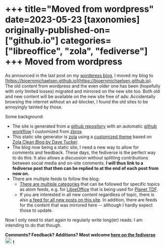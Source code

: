 +++
title="Moved from wordpress"
date=2023-05-23
[taxonomies]
originally-published-on=["github.io"]
categories=["libreoffice", "zola", "fediverse"]
+++
Moved from wordpress
====================

As announced in the last post on my [wordpress
blog](https://skyfromme.wordpress.com/2023/05/21/moved-my-blog-to-github-io/),
I moved my blog to [https://bjoernmichaelsen.github.io](https://bjoernmichaelsen.github.io).
The old content from wordpress and the even older one has been (hopefully with
only limited losses) migrated and mirrored on the new site too. Both old and
new content will be available on the new site free of ads: Accidentally
browsing the internet without an ad-blocker, I found the old sites to be
annoyingly tainted by those.

Some background:

* The site is generated from a [github repository](https://skyfromme.wordpress.com/2023/05/21/moved-my-blog-to-github-io/)
  with an automatic [github workflow](https://github.com/bjoernmichaelsen/zola-deploy-action)
  I customized from [zbrox](https://github.com/zbrox).
* This static site generator is [zola](https://www.getzola.org/) using a
  [customized theme](https://github.com/bjoernmichaelsen/zola-clean-blog) based
  on [Zola Clean Blog by Dave Tucker](https://github.com/dave-tucker/zola-clean-blog).
* The blog now being a static site, I need a new way to allow for comments and
  feedback. These days, the fediverse is the perfect way to do this: It also
  allows a discussion without splitting contributions between social media and
  on-site comments. **I will thus link to a fediverse post that then can be
  replied to at the end of each post from now on.**
* There are multiple feeds to follow the blog:
  * [There are multiple categories](/categories/)
    that can be followed for specific topics as atom feeds, e.g. for
    [LibreOffice](https://bjoernmichaelsen.github.io/categories/libreoffice/atom.xml)
    that is being used for [Planet TDF](https://planet.documentfoundation.org/).
  * If you are interested in all new content regardless of topic, there is also
    [a feed for all new posts on this site](/originally-published-on/github-io/atom.xml).
    In addition, there are feeds for the content that was mirrored here --
    although I hardly expect those to update.

Now I only need to start again to regularly write long(er) reads. I am
intending to do that though.

**Comments? Feedback? Additions? Most welcome [here on the fediverse](https://chaos.social/@Sweetshark/110419964941462924)** <img style="width:1.5em" src="/img/gh/mastodon.svg"/> **!**

